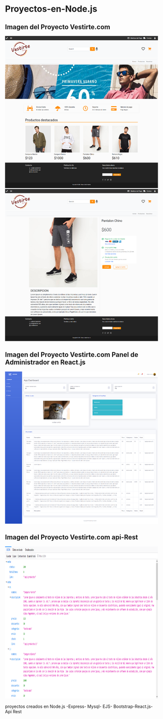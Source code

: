 # Proyectos-en-Node.js

## Imagen del Proyecto Vestirte.com
<img src="https://raw.githubusercontent.com/ortizvictorw/Proyectos-en-Node.js/master/02-Ecommerce-Vestirte/img-proyecto/Screenshot_2020-08-08%20Home.png" width="600" height="500" />

<img src="https://raw.githubusercontent.com/ortizvictorw/Proyectos-en-Node.js/master/02-Ecommerce-Vestirte/img-proyecto/Screenshot_2020-08-08%20Detalles.png" width="600" height="500" />

## Imagen del Proyecto Vestirte.com Panel de Administrador en React.js
<img src="https://raw.githubusercontent.com/ortizvictorw/Proyectos-en-Node.js/master/02-Ecommerce-Vestirte/img-proyecto/Screenshot_2020-08-08%20Corporate%20Dashboard%20-%20Admin.png" width="600" height="500" />

## Imagen del Proyecto Vestirte.com api-Rest
<img src="https://raw.githubusercontent.com/ortizvictorw/Proyectos-en-Node.js/master/02-Ecommerce-Vestirte/img-proyecto/Screenshot_2020-08-08%20Screenshot.png" width="600" height="500" />


proyectos creados en Node.js -Express- Mysql- EJS- Bootstrap-React.js-Api Rest
